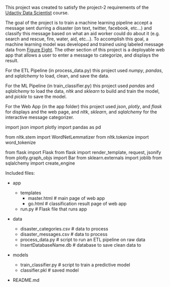 This project was created to satisfy the project-2 requirements of the [Udactiy Data Scientist](https://www.udacity.com/course/data-scientist-nanodegree--nd025) course.

The goal of the project is to train a machine learning pipeline accept a message sent durring a disaster (on text, twitter, facebook, etc...) and classify this message based on what an aid worker could do about it (e.g. search and rescue, fire, water, aid, etc...). To accomplish this goal, a machine learning model was developed and trained using labeled message data from [Figure Eight](https://www.figure-eight.com/). The other section of this project is a deployable web app that allows a user to enter a message to categorize, and displays the result.

For the ETL Pipeline (in process_data.py) this project used *numpy*, *pandas*, and *sqlalchemy* to load, clean, and save the data.

For the ML Pipeline (in train_classifier.py) this project used *pandas* and *sqlalchemy* to load the data, *nltk* and *sklearn* to build and train the model, and *pickle* to save the model.

For the Web App (in the app folder) this project used *json*, *plotly*, and *flask* for displays and the web page, and *nltk*, *sklearn*, and *sqlalchemy* for the interactive message categorizer.

import json
import plotly
import pandas as pd

from nltk.stem import WordNetLemmatizer
from nltk.tokenize import word_tokenize

from flask import Flask
from flask import render_template, request, jsonify
from plotly.graph_objs import Bar
from sklearn.externals import joblib
from sqlalchemy import create_engine


Included files:

- app
	- templates
		- master.html  # main page of web app
		- go.html  # classification result page of web app
	- run.py  # Flask file that runs app

- data
	- disaster_categories.csv  # data to process 
	- disaster_messages.csv  # data to process
	- process_data.py  # script to run an ETL pipeline on raw data
	- InsertDatabaseName.db   # database to save clean data to

- models
	- train_classifier.py  # script to train a predictive model
	- classifier.pkl  # saved model 

- README.md